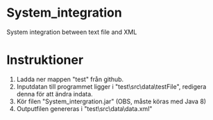 # System_integration
System integration between text file and XML
# Instruktioner
1. Ladda ner mappen "test" från github.
2. Inputdatan till programmet ligger i "test\src\data\testFile", redigera denna för att ändra indata.
3. Kör filen "System_intergration.jar" (OBS, måste köras med Java 8)
4. Outputfilen genereras i "test\src\data\data.xml"

